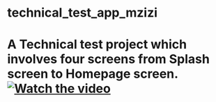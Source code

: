 # technical_test_app_mzizi
A Technical test project which involves four screens from Splash screen to Homepage screen.
[![Watch the video](https://img.youtube.com/vi/smyQlXD14u8/maxresdefault.jpg)](https://www.youtube.com/watch?v=smyQlXD14u8)
=======

